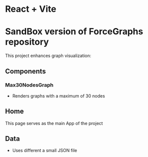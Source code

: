 # React + Vite

# SandBox version of ForceGraphs repository

This project enhances graph visualization:

## Components



### Max30NodesGraph  
- Renders graphs with a maximum of 30 nodes



## Home 
This page serves as the main App of the project

## Data
- Uses different a small JSON file
